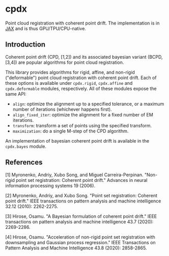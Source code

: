 # cpdx

Point cloud registration with coherent point drift.
The implementation is in [JAX](https://docs.jax.dev/en/latest/) and is thus GPU/TPU/CPU-native.

## Introduction

Coherent point drift (CPD, [1,2]) and its associated bayesian variant (BCPD, [3,4]) are popular algorithms for point cloud registration.

This library provides algorithms for rigid, affine, and non-rigid ("deformable") point cloud registration with coherent point drift. Each of these options is available under `cpdx.rigid`, `cpdx.affine` and `cpdx.deformable` modules, respectively. All of these modules expose the same API:

- `align`: optimize the alignment up to a specified tolerance, or a maximum number of iterations (whichever happens first).
- `align_fixed_iter`: optimize the alignment for a fixed number of EM iterations.
- `transform`: transform a set of points using the specified transform.
- `maximization`: do a single M-step of the CPD algorithm.

An implementation of bayesian coherent point drift is available in the `cpdx.bayes` module.

## References

[1] Myronenko, Andriy, Xubo Song, and Miguel Carreira-Perpinan. "Non-rigid point set registration: Coherent point drift." Advances in neural information processing systems 19 (2006).

[2] Myronenko, Andriy, and Xubo Song. "Point set registration: Coherent point drift." IEEE transactions on pattern analysis and machine intelligence 32.12 (2010): 2262-2275.

[3] Hirose, Osamu. "A Bayesian formulation of coherent point drift." IEEE transactions on pattern analysis and machine intelligence 43.7 (2020): 2269-2286.

[4] Hirose, Osamu. "Acceleration of non-rigid point set registration with downsampling and Gaussian process regression." IEEE Transactions on Pattern Analysis and Machine Intelligence 43.8 (2020): 2858-2865.
